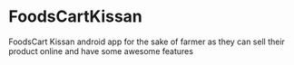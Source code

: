 # FoodsCartKissan
FoodsCart Kissan android app for the sake of farmer as they can sell their product online and have some awesome features
